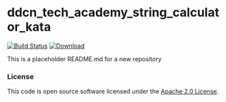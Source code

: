 
# ddcn_tech_academy_string_calculator_kata

[![Build Status](https://travis-ci.org/hmrc/ddcn_tech_academy_string_calculator_kata.svg?branch=master)](https://travis-ci.org/hmrc/ddcn_tech_academy_string_calculator_kata) [ ![Download](https://api.bintray.com/packages/hmrc/releases/ddcn_tech_academy_string_calculator_kata/images/download.svg) ](https://bintray.com/hmrc/releases/ddcn_tech_academy_string_calculator_kata/_latestVersion)

This is a placeholder README.md for a new repository

### License

This code is open source software licensed under the [Apache 2.0 License]("http://www.apache.org/licenses/LICENSE-2.0.html").
    